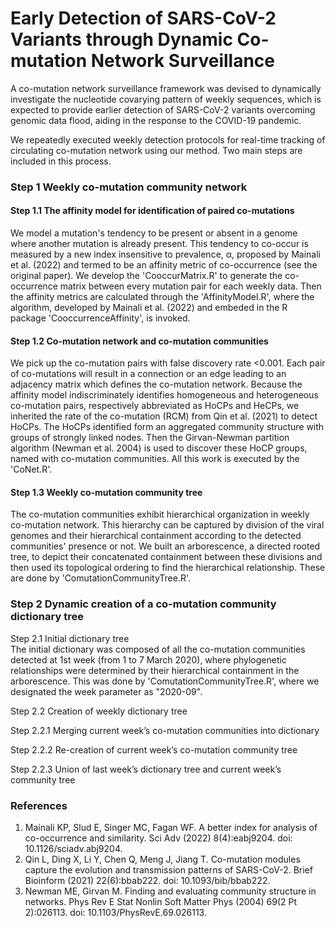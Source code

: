 # Early Detection of SARS-CoV-2 Variants through Dynamic Co-mutation Network Surveillance
A co-mutation network surveillance framework was devised to dynamically investigate the nucleotide covarying pattern of weekly sequences, which is expected to provide earlier detection of SARS-CoV-2 variants overcoming genomic data flood, aiding in the response to the COVID-19 pandemic.

We repeatedly executed weekly detection protocols for real-time tracking of circulating co-mutation network using our method. Two main steps are included in this process.

### Step 1 Weekly co-mutation community network
#### Step 1.1 The affinity model for identification of paired co-mutations  
We model a mutation's tendency to be present or absent in a genome where another mutation is already present. This tendency to co-occur is measured by a new index insensitive to prevalence, α, proposed by Mainali et al. (2022) and termed to be an affinity metric of co-occurrence (see the original paper). We develop the 'CooccurMatrix.R' to generate the co-occurrence matrix  between every mutation pair for each weekly data. Then the affinity metrics are calculated through the 'AffinityModel.R', where the algorithm, developed by Mainali et al. (2022) and embeded in the R package 'CooccurrenceAffinity', is invoked.

#### Step 1.2 Co-mutation network and co-mutation communities  
We pick up the co-mutation pairs with false discovery rate <0.001. Each pair of co-mutations will result in a connection or an edge leading to an adjacency matrix which defines the co-mutation network. Because the affinity model indiscriminately identifies homogeneous and heterogeneous co-mutation pairs, respectively abbreviated as HoCPs and HeCPs, we inherited the rate of the co-mutation (RCM) from Qin et al. (2021) to detect HoCPs. The HoCPs identified form an aggregated community structure with groups of strongly linked nodes. Then the Girvan-Newman partition algorithm (Newman et al. 2004) is used to discover these HoCP groups, named with co-mutation communities. All this work is executed by the 'CoNet.R'. 

#### Step 1.3 Weekly co-mutation community tree
The co-mutation communities exhibit hierarchical organization in weekly co-mutation network. This hierarchy can be captured by division of the viral genomes and their hierarchical containment according to the detected communities' presence or not. We built an arborescence, a directed rooted tree, to depict their concatenated containment between these divisions and then used its topological ordering to find the hierarchical relationship. These are done by 'ComutationCommunityTree.R'.

### Step 2 Dynamic creation of a co-mutation community dictionary tree
Step 2.1 Initial dictionary tree  
The initial dictionary was composed of all the co-mutation communities detected at 1st week (from 1 to 7 March 2020), where phylogenetic relationships were determined by their hierarchical containment in the arborescence. This was done by 'ComutationCommunityTree.R', where we designated the week parameter as "2020-09". 

Step 2.2 Creation of weekly dictionary tree  


Step 2.2.1 Merging current week’s co-mutation communities into dictionary  

Step 2.2.2 Re-creation of current week’s co-mutation community tree  

Step 2.2.3 Union of last week’s dictionary tree and current week’s community tree    


### References
1. Mainali KP, Slud E, Singer MC, Fagan WF. A better index for analysis of co-occurrence and similarity. Sci Adv (2022) 8(4):eabj9204. doi: 10.1126/sciadv.abj9204.
2. Qin L, Ding X, Li Y, Chen Q, Meng J, Jiang T. Co-mutation modules capture the evolution and transmission patterns of SARS-CoV-2. Brief Bioinform (2021) 22(6):bbab222. doi: 10.1093/bib/bbab222.
3. Newman ME, Girvan M. Finding and evaluating community structure in networks. Phys Rev E Stat Nonlin Soft Matter Phys (2004) 69(2 Pt 2):026113. doi: 10.1103/PhysRevE.69.026113.

